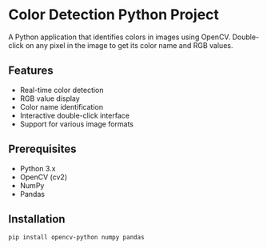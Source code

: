# Color Detection Python Project

A Python application that identifies colors in images using OpenCV. Double-click on any pixel in the image to get its color name and RGB values.

## Features
- Real-time color detection
- RGB value display
- Color name identification
- Interactive double-click interface
- Support for various image formats

## Prerequisites
- Python 3.x
- OpenCV (cv2)
- NumPy
- Pandas

## Installation
```bash
pip install opencv-python numpy pandas
